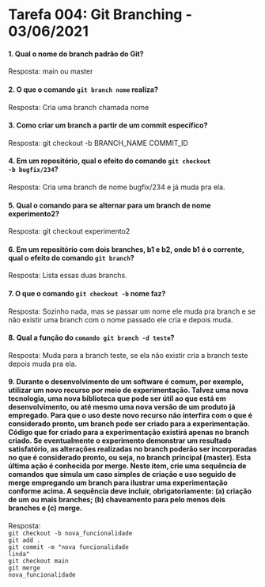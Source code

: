 # Tarefa 004: Git Branching - 03/06/2021

#### 1. Qual o nome do branch padrão do Git?
Resposta: main ou master

#### 2. O que o comando **<code>git branch nome</code>** realiza?
Resposta: Cria uma branch chamada nome

#### 3. Como criar um branch a partir de um commit específico?
Resposta: git checkout -b BRANCH_NAME COMMIT_ID

#### 4. Em um repositório, qual o efeito do comando **<code>git checkout -b bugfix/234</code>**?
Resposta: Cria uma branch de nome bugfix/234 e já muda pra ela.

#### 5. Qual o comando para se alternar para um branch de nome **experimento2**?
Resposta: git checkout experimento2

#### 6. Em um repositório com dois branches, **b1** e **b2**, onde b1 é o corrente, qual o efeito do comando **<code>git branch</code>**?
Resposta: Lista essas duas branchs.

#### 7. O que o comando **<code>git checkout -b</code>** nome faz?
Resposta: Sozinho nada, mas se passar um nome ele muda pra branch e se não existir uma branch com o nome passado ele cria e depois muda.

#### 8. Qual a função do <code>**comando git branch -d teste</code>**?
Resposta: Muda para a branch teste, se ela não existir cria a branch teste depois muda pra ela.

#### 9. Durante o desenvolvimento de um software é comum, por exemplo, utilizar um novo recurso por meio de experimentação. Talvez uma nova tecnologia, uma nova biblioteca que pode ser útil ao que está em desenvolvimento, ou até mesmo uma nova versão de um produto já empregado. Para que o uso deste novo recurso não interfira com o que é considerado pronto, um branch pode ser criado para a experimentação. Código que for criado para a experimentação existirá apenas no branch criado. Se eventualmente o experimento demonstrar um resultado satisfatório, as alterações realizadas no branch poderão ser incorporadas no que é considerado pronto, ou seja, no branch principal (master). Esta última ação é conhecida por merge. Neste item, crie uma sequência de comandos que simula um caso simples de criação e uso seguido de merge empregando um branch para ilustrar uma experimentação conforme acima. A sequência deve incluir, obrigatoriamente: (a) criação de um ou mais branches; (b) chaveamento para pelo menos dois branches e (c) merge.
Resposta:<br/>
<code>git checkout -b nova_funcionalidade</code><br/>
<code>git add .</code><br/>
<code>git commit -m "nova funcionalidade linda"</code><br/>
<code>git checkout main</code><br/>
<code>git merge nova_funcionalidade</code>

